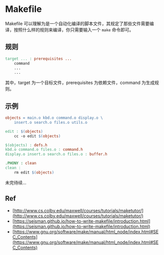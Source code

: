 # Makefile

Makefile 可以理解为是一个自动化编译的脚本文件，其规定了那些文件需要编译，按照什么样的规则来编译，你只需要输入一个 `make` 命令即可。

## 规则

```Makefile
target ... : prerequisites ...
    command
    ...
    ...
```

其中，target 为一个目标文件，prerequisites 为依赖文件，command 为生成规则。

## 示例

```Makefile
objects = main.o kbd.o command.o display.o \
    insert.o search.o files.o utils.o

edit : $(objects)
    cc -o edit $(objects)

$(objects) : defs.h
kbd.o command.o files.o : command.h
display.o insert.o search.o files.o : buffer.h

.PHONY : clean
clean :
    rm edit $(objects)
```

未完待续...


## Ref

- [http://www.cs.colby.edu/maxwell/courses/tutorials/maketutor/](http://www.cs.colby.edu/maxwell/courses/tutorials/maketutor/)
- [https://seisman.github.io/how-to-write-makefile/introduction.html](https://seisman.github.io/how-to-write-makefile/introduction.html)
- [https://www.gnu.org/software/make/manual/html_node/index.html#SEC_Contents](https://www.gnu.org/software/make/manual/html_node/index.html#SEC_Contents)
